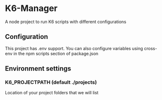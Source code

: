 # K6-Manager
A node project to run K6 scripts with different configurations

## Configuration
This project has .env support.
You can also configure variables using cross-env in the npm scripts section of package.json

## Environment settings
### K6_PROJECTPATH (default ./projects)
Location of your project folders that we will list

